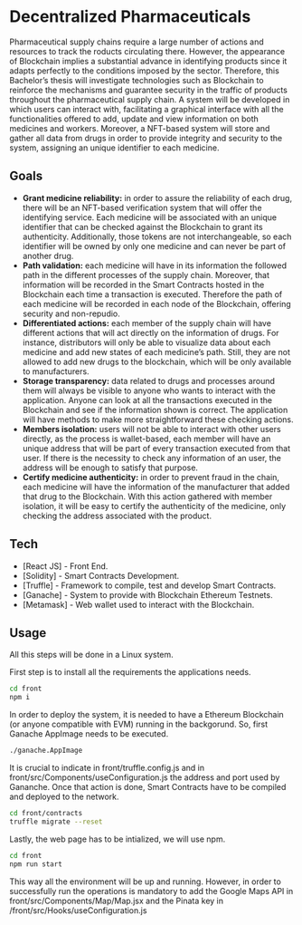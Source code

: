 # Decentralized Pharmaceuticals
Pharmaceutical supply chains require a large number of actions and resources to track the roducts circulating there. However, the appearance of Blockchain implies a substantial advance in identifying products since it adapts perfectly to the conditions imposed by the sector. Therefore, this Bachelor’s thesis will investigate technologies such as Blockchain to reinforce the mechanisms and guarantee security in the traffic of products throughout the pharmaceutical supply chain. A system will be developed in which users can interact with, facilitating a graphical interface with all the functionalities offered to add, update and view information on both medicines and workers. Moreover, a NFT-based system will store and gather all data from drugs in order to provide integrity and security to the system, assigning an unique identifier to each medicine.

## Goals
- **Grant medicine reliability:** in order to assure the reliability of each drug, there will be an NFT-based verification system that will offer the identifying service. Each medicine will be associated with an unique identifier that can be checked against the Blockchain to grant its authenticity. Additionally, those tokens are not interchangeable, so each identifier will be owned by only one medicine and can never be part of another drug.
- **Path validation:** each medicine will have in its information the followed path in the different processes of the supply chain. Moreover, that information will be recorded in the Smart Contracts hosted in the Blockchain each time a transaction is executed. Therefore the path of each medicine will be recorded in each node of the Blockchain, offering security and non-repudio.
- **Differentiated actions:** each member of the supply chain will have different actions that will act directly on the information of drugs. For instance, distributors will only be able to visualize data about each medicine and add new states of each medicine’s path. Still, they are not allowed to add new drugs to the blockchain, which will be only available to manufacturers.
- **Storage transparency:** data related to drugs and processes around them will always be visible to anyone who wants to interact with the application. Anyone can look at all the transactions executed in the Blockchain and see if the information shown is correct. The application will have methods to make more straightforward these checking actions.
- **Members isolation:** users will not be able to interact with other users directly, as the process is wallet-based, each member will have an unique address that will be part of every transaction executed from that user. If there is the necessity to check any information of an user, the address will be enough to satisfy that purpose.
- **Certify medicine authenticity:** in order to prevent fraud in the chain, each medicine will have the information of the manufacturer that added that drug to the Blockchain. With this action gathered with member isolation, it will be easy to certify the authenticity of the medicine, only checking the address associated with the product.

## Tech
- [React JS] - Front End.
- [Solidity] - Smart Contracts Development.
- [Truffle] - Framework to compile, test and develop Smart Contracts.
- [Ganache] - System to provide with Blockchain Ethereum Testnets.
- [Metamask] - Web wallet used to interact with the Blockchain.

## Usage
All this steps will be done in a Linux system.

First step is to install all the requirements the applications needs.
```sh
cd front
npm i
```

In order to deploy the system, it is needed to have a Ethereum Blockchain (or anyone compatible with EVM) running in the backgorund. So, first Ganache AppImage needs to be executed.
```sh
./ganache.AppImage
```

It is crucial to indicate in front/truffle.config.js and in front/src/Components/useConfiguration.js the address and port used by Gananche. Once that action is done, Smart Contracts have to be compiled and deployed to the network.
```sh
cd front/contracts
truffle migrate --reset
```
Lastly, the web page has to be intialized, we will use npm.
```sh
cd front
npm run start
```

This way all the environment will be up and running. However, in order to successfully run the operations is mandatory to add the Google Maps API in front/src/Components/Map/Map.jsx and the Pinata key in /front/src/Hooks/useConfiguration.js



